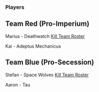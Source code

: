 ### Players

## Team Red (Pro-Imperium)

Marius - Deathwatch
[Kill Team Roster](https://github.com/Labernator/HoR/blob/master/Campaign/The%20Fortalessa%20Intervention%20(Herbst%202019)/Rosters/Deathwatch%20Kill%20Team.md)

Kai - Adeptus Mechanicus

## Team Blue (Pro-Secession)

Stefan - Space Wolves
[Kill Team Roster](https://github.com/Labernator/HoR/blob/master/Players/Stefan/Space%20Wolves%20Campaign%20Initial%20List.md) 

Aaron - Tau
